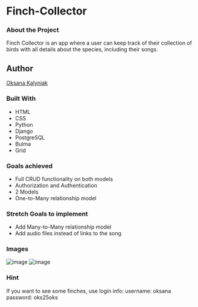 # Finch-Collector

### About the Project
Finch Collector is an app where a user can keep track of their collection of birds with all details about the species, including their songs.

## Author
[Oksana Kalyniak](https://github.com/Oksanka25)

### Built With
- HTML
- CSS
- Python
- Django
- PostgreSQL
- Bulma
- Grid

### Goals achieved
- Full CRUD functionality on both models
- Authorization and Authentication
- 2 Models
- One-to-Many relationship model

### Stretch Goals to implement
- Add Many-to-Many relationship model
- Add audio files instead of links to the song

### Images

![image](https://user-images.githubusercontent.com/101350351/171744962-fdfb8585-be46-413a-b393-086a3d9bfe44.png)
![image](https://user-images.githubusercontent.com/101350351/171744880-177fb034-4b70-4cda-bb74-5ef5db7f29e9.png)


### Hint 
If you want to see some finches, use login info:
username: oksana
password: oks25oks
